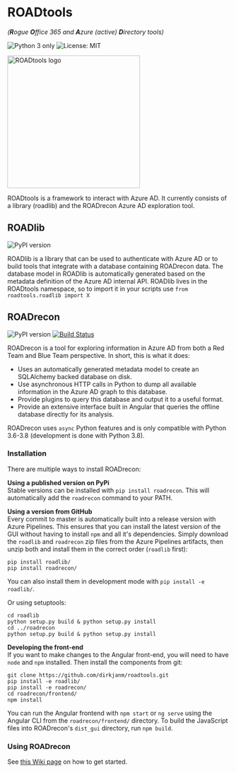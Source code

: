 # ROADtools 
*(**R**ogue **O**ffice 365 and **A**zure (active) **D**irectory tools)*

![Python 3 only](https://img.shields.io/badge/python-3.6+-blue.svg)
![License: MIT](https://img.shields.io/pypi/l/roadlib.svg)

<img src="roadrecon/frontend/src/assets/rt_transparent.svg" width="300px" alt="ROADtools logo" />

ROADtools is a framework to interact with Azure AD. It currently consists of a library (roadlib) and the ROADrecon Azure AD exploration tool.

## ROADlib
![PyPI version](https://img.shields.io/pypi/v/roadlib.svg)

ROADlib is a library that can be used to authenticate with Azure AD or to build tools that integrate with a database containing ROADrecon data. The database model in ROADlib is automatically generated based on the metadata definition of the Azure AD internal API. ROADlib lives in the ROADtools namespace, so to import it in your scripts use `from roadtools.roadlib import X`

## ROADrecon
![PyPI version](https://img.shields.io/pypi/v/roadrecon.svg)
[![Build Status](https://dev.azure.com/dirkjanm/ROADtools/_apis/build/status/dirkjanm.ROADtools?branchName=master)](https://dev.azure.com/dirkjanm/ROADtools/_build/latest?definitionId=19&branchName=master)

ROADrecon is a tool for exploring information in Azure AD from both a Red Team and Blue Team perspective. In short, this is what it does:
* Uses an automatically generated metadata model to create an SQLAlchemy backed database on disk.
* Use asynchronous HTTP calls in Python to dump all available information in the Azure AD graph to this database.
* Provide plugins to query this database and output it to a useful format.
* Provide an extensive interface built in Angular that queries the offline database directly for its analysis.

ROADrecon uses `async` Python features and is only compatible with Python 3.6-3.8 (development is done with Python 3.8). 

### Installation
There are multiple ways to install ROADrecon:

**Using a published version on PyPi**  
Stable versions can be installed with `pip install roadrecon`. This will automatically add the `roadrecon` command to your PATH.

**Using a version from GitHub**  
Every commit to master is automatically built into a release version with Azure Pipelines. This ensures that you can install the latest version of the GUI without having to install `npm` and all it's dependencies. Simply download the `roadlib` and `roadrecon` zip files from the Azure Pipelines artifacts, then unzip both and install them in the correct order (`roadlib` first):

```
pip install roadlib/
pip install roadrecon/
```

You can also install them in development mode with `pip install -e roadlib/`.

Or using setuptools:

```
cd roadlib
python setup.py build & python setup.py install
cd ../roadrecon
python setup.py build & python setup.py install
```

**Developing the front-end**  
If you want to make changes to the Angular front-end, you will need to have `node` and `npm` installed. Then install the components from git:
```
git clone https://github.com/dirkjanm/roadtools.git
pip install -e roadlib/
pip install -e roadrecon/
cd roadrecon/frontend/
npm install
```

You can run the Angular frontend with `npm start` or `ng serve` using the Angular CLI from the `roadrecon/frontend/` directory. To build the JavaScript files into ROADrecon's `dist_gui` directory, run `npm build`.

### Using ROADrecon
See [this Wiki page](https://github.com/dirkjanm/ROADtools/wiki/Getting-started-with-ROADrecon) on how to get started.
